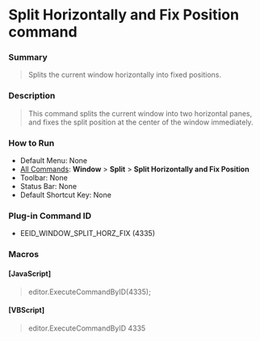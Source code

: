 # Split Horizontally and Fix Position command

### Summary

> Splits the current window horizontally into fixed positions.

### Description

> This command splits the current window into two horizontal panes, and fixes the split position
> at the center of the window immediately.

### How to Run

- Default Menu: None
- [All Commands](../tools/all_commands): **Window**
\> **Split** \> **Split Horizontally and Fix Position**
- Toolbar: None
- Status Bar: None
- Default Shortcut Key: None

### Plug-in Command ID

- EEID\_WINDOW\_SPLIT\_HORZ\_FIX (4335)

### Macros

#### \[JavaScript\]

> editor.ExecuteCommandByID(4335);

#### \[VBScript\]

> editor.ExecuteCommandByID 4335
